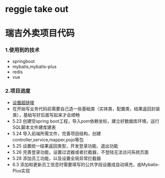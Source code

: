 # reggie take out
# 瑞吉外卖项目代码
### 1.使用到的技术
* springboot
* mybatis,mybatis-plus
* redis
* vue

### 2.项目进度


* [设置超链接](https://maven.apache.org/guides/index.html)
* 在开始写业务代码前需要自己造一些基础类（实体类，配置类，结果返回封装类），基础写好后面写起来才会顺畅
* 5.23 创建空spring boot工程，导入pom依赖坐标，建立好数据库环境，运行SQL脚本文件建库建表
* 5.24 导入前端所需文件，完善项目结构，创建controller,service,mapper,pojo等包
* 5.25 设置统一结果返回类型，开发登录功能、退出功能
* 5.26 完善登录功能，设置过滤器或者拦截器，不登陆无法访问系统页面
* 5.28 添加员工功能，以及设置全局异常拦截器
* 6.3 添加和更新员工信息时需要填写的公共字段设置成自动填充，由Mybatis-Plus实现
